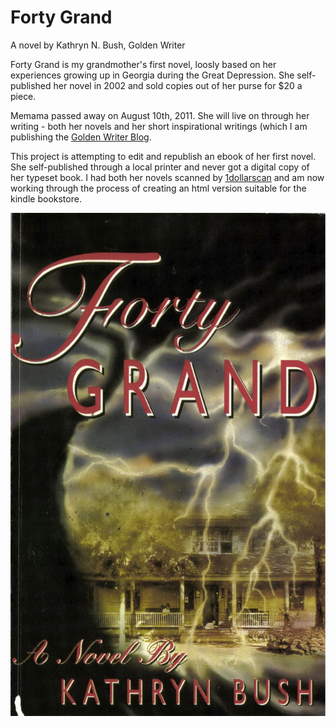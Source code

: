 Forty Grand
===========
A novel by Kathryn N. Bush, Golden Writer

Forty Grand is my grandmother's first novel, loosly based on her
experiences growing up in Georgia during the Great Depression. She
self-published her novel in 2002 and sold copies out of her purse for
$20 a piece.

Memama passed away on August 10th, 2011. She will live on through her
writing - both her novels and her short inspirational writings (which I
am publishing the [Golden Writer Blog](http://goldenwriter.caryme.com).

This project is attempting to edit and republish an ebook of her first
novel. She self-published through a local printer and never got a
digital copy of her typeset book. I had both her novels scanned by
[1dollarscan](http://1dollarscan.com) and am now working through the
process of creating an html version suitable for the kindle bookstore.

![Forty Grand Cover](https://github.com/carylee/FortyGrand/raw/master/cover.jpg)
